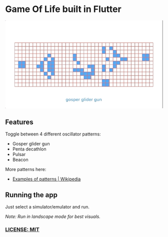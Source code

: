 # Game Of Life built in Flutter

![Gospel Glider Gun animation](media/game-of-life.gif)


## Features

Toggle between 4 different oscillator patterns:

- Gosper glider gun
- Penta decathlon
- Pulsar
- Beacon

More patterns here:

- [Examples of patterns | Wikipedia](https://en.wikipedia.org/wiki/Conway%27s_Game_of_Life#Examples_of_patterns)

## Running the app

Just select a simulator/emulator and run.

*Note: Run in landscape mode for best visuals.*

### [LICENSE: MIT](LICENSE.md)
